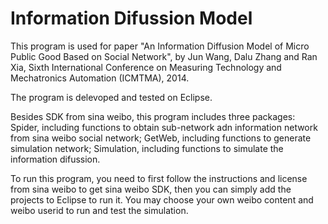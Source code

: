 Information Difussion Model
=========================

This program is used for paper "An Information Diffusion Model of Micro Public Good Based on Social Network", by Jun Wang, Dalu Zhang and Ran Xia, Sixth International Conference on Measuring Technology and Mechatronics Automation (ICMTMA), 2014.

The program is delevoped and tested on Eclipse.

Besides SDK from sina weibo, this program includes three packages: Spider, including functions to obtain sub-network adn information network from sina weibo social network; GetWeb, including functions to generate simulation network; Simulation, including functions to simulate the information difussion.

To run this program, you need to first follow the instructions and license from sina weibo to get sina weibo SDK, then you can simply add the projects to Eclipse to run it. You may choose your own weibo content and weibo userid to run and test the simulation.
